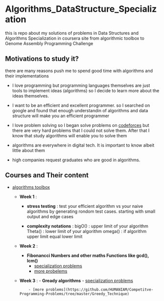 # Algorithms_DataStructure_Specialization
this is repo about my solutions of problems in Data Structures and Algorithms Specialization in coursera site from algorithmic toolbox to Genome Assembly Programming Challenge

## Motivations to study it?

there are many reasons push me to spend good time with algorithms and their implementations
- I love programming but programming languages themselves are just tools to implement ideas (algorithms)
	so I decide to learn more about the ideas themselves.

- I want to be an efficient and excellent programmer. so I searched on google and found that enough 		understandin of algorithms and data structure will make you an efficient programmer

- I love problem solving so I began solve problems on [codeforces](http://codeforces.com) but there are 	very hard problems that I could not solve them. After that I know that study algorithms will enable 	you to solve them

- algorithms are everywhere in digital tech. It is important to know albeit little about them
- high companies request graduates who are good in algorithms.

## Courses and Their content

- [algorithms toolbox](https://www.coursera.org/learn/algorithmic-toolbox)
	- **Week 1** :

		- **stress testing** : 
			test your efficient algorithm vs your naive algorithms by generating 						   rondom test cases. starting with small output and edge cases

		- **complexity notations** : 
			bigO() : upper limit of your algorithm
			Theta() : lower limit of your algorithm
			omega() : if algorithm upper limit equal lower limit


	- **Week 2** : 
		- **Fibonancci Numbers and other maths Functions like gcd(), lcm()**
		 	- [specialization problems](https://github.com/HUMANIAM/Algorithms_DataStructure_Specialization/tree/master/Algorithms%20Toolbox/W2)
		 	- [more probelems](https://github.com/HUMANIAM/Competitve-Programming-Problems/tree/master/Fibonancci%20series)

	- **Week 3** :
			- **Gready algorithms**
			  - [specialization problems](https://github.com/HUMANIAM/Algorithms_DataStructure_Specialization/tree/master/Algorithms%20Toolbox/W3)

			  - [more problems](https://github.com/HUMANIAM/Competitve-Programming-Problems/tree/master/Greedy_Technique)

	

